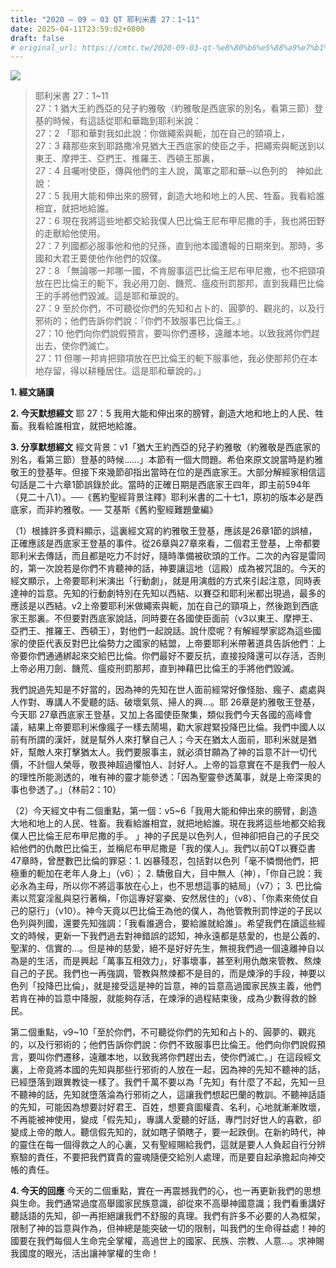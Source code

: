 ```yaml
---
title: "2020 – 09 – 03 QT 耶利米書 27：1~11"
date: 2025-04-11T23:59:02+0800
draft: false
# original_url: https://cmtc.tw/2020-09-03-qt-%e8%80%b6%e5%88%a9%e7%b1%b3%e6%9b%b8-27%ef%bc%9a111
---
```


![](/images/qt.jpg)
> 耶利米書 27：1\~11  
> 27：1 猶大王約西亞的兒子約雅敬（約雅敬是西底家的別名，看第三節）登基的時候，有這話從耶和華臨到耶利米說：  
> 27：2 「耶和華對我如此說：你做繩索與軛，加在自己的頸項上，  
> 27：3 藉那些來到耶路撒冷見猶大王西底家的使臣之手，把繩索與軛送到以東王、摩押王、亞捫王、推羅王、西頓王那裏，  
> 27：4 且囑咐使臣，傳與他們的主人說，萬軍之耶和華─以色列的　神如此說：  
> 27：5 我用大能和伸出來的膀臂，創造大地和地上的人民、牲畜。我看給誰相宜，就把地給誰。  
> 27：6 現在我將這些地都交給我僕人巴比倫王尼布甲尼撒的手，我也將田野的走獸給他使用。  
> 27：7 列國都必服事他和他的兒孫，直到他本國遭報的日期來到。那時，多國和大君王要使他作他們的奴僕。  
> 27：8 「無論哪一邦哪一國，不肯服事這巴比倫王尼布甲尼撒，也不把頸項放在巴比倫王的軛下，我必用刀劍、饑荒、瘟疫刑罰那邦，直到我藉巴比倫王的手將他們毀滅。這是耶和華說的。  
> 27：9 至於你們，不可聽從你們的先知和占卜的、圓夢的、觀兆的，以及行邪術的；他們告訴你們說：『你們不致服事巴比倫王。』  
> 27：10 他們向你們說假預言，要叫你們遷移，遠離本地，以致我將你們趕出去，使你們滅亡。  
> 27：11 但哪一邦肯把頸項放在巴比倫王的軛下服事他，我必使那邦仍在本地存留，得以耕種居住。這是耶和華說的。」

**1. 經文誦讀**

**2.  今天默想經文**
耶 27：5 我用大能和伸出來的膀臂，創造大地和地上的人民、牲畜。我看給誰相宜，就把地給誰。

**3. 分享默想經文**
經文背景：v1「猶大王約西亞的兒子約雅敬（約雅敬是西底家的別名，看第三節）登基的時候……」本節有一個大問題。希伯來原文說當時是約雅敬王的登基年。但接下來幾節卻指出當時在位的是西底家王。大部分解經家相信這句話是二十六章1節誤錄於此。當時的正確日期是西底家王四年，即主前594年（見二十八1）。──《舊約聖經背景注釋》耶利米書的二十七1，原初的版本必是西底家，而非約雅敬。── 艾基斯《舊約聖經難題彙編》

（1）根據許多資料顯示，這裏經文寫的約雅敬王登基，應該是26章1節的誤植，正確應該是西底家王登基的事件。從26章與27章來看，二個君王登基，上帝都要耶利米去傳話，而且都是吃力不討好，隨時準備被砍頭的工作。二次的內容是雷同的，第一次說若是你們不肯聽神的話，神要讓這地（這殿）成為被咒詛的。今天的經文顯示，上帝要耶利米演出「行動劇」，就是用演戲的方式來引起注意，同時表達神的旨意。先知的行動劇特別在先知以西結、以賽亞和耶利米都出現過，最多的應該是以西結。v2上帝要耶利米做繩索與軛，加在自己的頸項上，然後跑到西底家王那裏。不但要對西底家說話，同時要在各國使臣面前（v3以東王、摩押王、亞捫王、推羅王、西頓王），對他們一起說話。說什麼呢？有解經學家認為這些國家的使臣代表反對巴比倫勢力之國家的結盟，上帝要耶利米帶著道具告訴他們：上帝要你們通通綁起來交給巴比倫。你們最好不要反抗，直接投降還可以存活，否則上帝必用刀劍、饑荒、瘟疫刑罰那邦，直到神藉巴比倫王的手將他們毀滅。

我們說過先知是不好當的，因為神的先知在世人面前經常好像怪胎、瘋子、處處與人作對、專講人不愛聽的話、破壞氣氛、掃人的興…。耶 26章是約雅敬王登基，今天耶 27章西底家王登基，又加上各國使臣聚集，類似我們今天各國的高峰會議，結果上帝要耶利米像瘋子一樣去鬧場，勸大家趕緊投降巴比倫。我們中國人以前有所謂的漢奸，就是幫外人來打擊自己人；今天在猶太人面前，耶利米就是猶奸，幫敵人來打擊猶太人。我們要服事主，就必須甘願為了神的旨意不計一切代價，不計個人榮辱，敬畏神超過懼怕人、討好人。上帝的旨意實在不是我們一般人的理性所能測透的，唯有神的靈才能參透：「因為聖靈參透萬事，就是上帝深奧的事也參透了。」（林前2：10）

（2）今天經文中有二個重點，第一個：v5\~6「我用大能和伸出來的膀臂，創造大地和地上的人民、牲畜。我看給誰相宜，就把地給誰。現在我將這些地都交給我僕人巴比倫王尼布甲尼撒的手。 」神的子民是以色列人，但神卻把自己的子民交給他們的仇敵巴比倫王，並稱尼布甲尼撒是「我的僕人」。我們以前QT以賽亞書47章時，曾歷數巴比倫的罪惡：1. 凶暴殘忍，包括對以色列「毫不憐憫他們，把極重的軛加在老年人身上」（v6）； 2. 驕傲自大，目中無人（神），「你自己說：我必永為主母，所以你不將這事放在心上，也不思想這事的結局」（v7）； 3. 巴比倫素以荒宴淫亂與惡行著稱，「你這專好宴樂、安然居住的」（v8）、「你素來倚仗自己的惡行」（v10）。神今天竟以巴比倫王為他的僕人，為他管教刑罰悖逆的子民以色列與列國，還要先知強調：「我看誰適合，要給誰就給誰」。希望我們在讀這些經文的時候，更新一下我們過去對神錯誤的認知，神永遠都是慈愛的，也是公義的、聖潔的、信實的…。但是神的慈愛，絕不是好好先生，無視我們過一個遠離神自以為是的生活，而是興起「萬事互相效力」，好事壞事，甚至利用仇敵來管教、熬煉自己的子民。我們也一再強調，管教與熬煉都不是目的，而是煉淨的手段，神要以色列「投降巴比倫」，就是接受這是神的旨意，神的旨意高過國家民族主義，他們若肯在神的旨意中降服，就能夠存活，在煉淨的過程結束後，成為少數得救的餘民。

第二個重點，v9\~10「至於你們，不可聽從你們的先知和占卜的、圓夢的、觀兆的，以及行邪術的；他們告訴你們說：你們不致服事巴比倫王。他們向你們說假預言，要叫你們遷移，遠離本地，以致我將你們趕出去，使你們滅亡。」在這段經文裏，上帝竟將本國的先知與那些行邪術的人放在一起，因為神的先知不聽神的話，已經墮落到跟異教徒一樣了。我們千萬不要以為「先知」有什麼了不起，先知一旦不聽神的話，先知就墮落淪為行邪術之人，這讓我們想起巴蘭的教訓。不聽神話語的先知，可能因為想要討好君王、百姓，想要貪圖權貴、名利，心地就漸漸敗壞，不再能被神使用，變成「假先知」，專講人愛聽的好話，專門討好世人的喜歡，卻變成上帝的敵人。聽信假先知的，就如瞎子領瞎子，要一起跌倒。在新約時代，神的靈住在每一個得救之人的心裏，又有聖經賜給我們，這就是要人人負起自行分辨察驗的責任，不要把我們寶貴的靈魂隨便交給別人處理，而是要自起承擔起向神交帳的責任。

**4. 今天的回應**
今天的二個重點，實在一再震撼我們的心，也一再更新我們的思想與生命。我們通常過度高舉國家民族意識，卻從來不高舉神國意識；我們看重講好聽話語的先知，卻一再拒絕讓我們不舒服的真理。我們有許多不必要的人為框架，限制了神的旨意與作為，但神總是能突破一切的限制，叫我們的生命得益處！神的國要在我們每個人生命完全掌權，高過世上的國家、民族、宗教、人意…。求神賜我國度的眼光，活出讓神掌權的生命！
